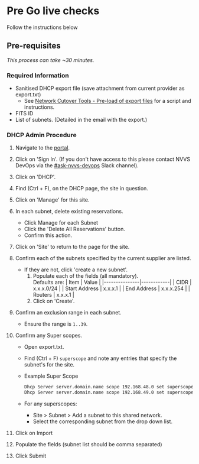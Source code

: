 # Pre Go live checks

Follow the instructions below

## Pre-requisites

_This process can take ~30 minutes._

### Required Information

-   Sanitised DHCP export file (save attachment from current provider as export.txt)
    -   See [Network Cutover Tools - Pre-load of export files](https://github.com/ministryofjustice/staff-device-network-cutover-reporting-tools#pre-load-of-export-files) for a script and instructions.
-   FITS ID
-   List of subnets. (Detailed in the email with the export.)

### DHCP Admin Procedure

1. Navigate to the [portal](https://dhcp-dns-admin.staff.service.justice.gov.uk/sign_in).
1. Click on 'Sign In'.
   (If you don't have access to this please contact NVVS DevOps via the [#ask-nvvs-devops](https://mojdt.slack.com/archives/C026AFE617T) Slack channel).
1. Click on 'DHCP'.
1. Find (Ctrl + F), on the DHCP page, the site in question.
1. Click on 'Manage' for this site.
1. In each subnet, delete existing reservations.
    - Click Manage for each Subnet
    - Click the 'Delete All Reservations' button.
    - Confirm this action.
1. Click on 'Site' to return to the page for the site.
1. Confirm each of the subnets specified by the current supplier are listed.
    - If they are not, click 'create a new subnet'.
        1. Populate each of the fields (all mandatory).  
           Defaults are:
           | Item | Value |
           |---------------|------------|
           | CIDR | x.x.x.0/24 |
           | Start Address | x.x.x.1 |
           | End Address | x.x.x.254 |
           | Routers | x.x.x.1 |
        1. Click on 'Create'.
1. Confirm an exclusion range in each subnet.
    - Ensure the range is `1..39`.
1. Confirm any Super scopes.

    - Open export.txt.
    - Find (Ctrl + F) `superscope` and note any entries that specify the subnet's for the site.
    - Example Super Scope

        ```bash
        Dhcp Server server.domain.name scope 192.168.48.0 set superscope "Site Name"
        Dhcp Server server.domain.name scope 192.168.49.0 set superscope "Site Name"
        ```

    - For any superscopes:
        - Site > Subnet > Add a subnet to this shared network.
        - Select the corresponding subnet from the drop down list.

1. Click on Import
1. Populate the fields (subnet list should be comma separated)
1. Click Submit
